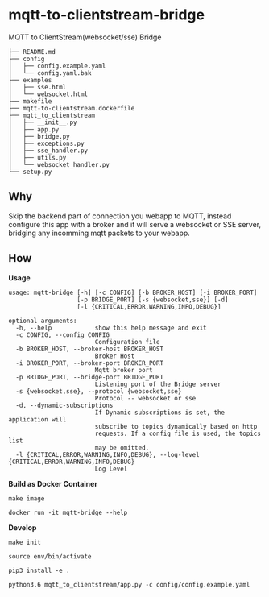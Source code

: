 # mqtt-to-clientstream-bridge

MQTT to ClientStream(websocket/sse) Bridge

```
├── README.md
├── config
│   ├── config.example.yaml
│   └── config.yaml.bak
├── examples
│   ├── sse.html
│   └── websocket.html
├── makefile
├── mqtt-to-clientstream.dockerfile
├── mqtt_to_clientstream
│   ├── __init__.py
│   ├── app.py
│   ├── bridge.py
│   ├── exceptions.py
│   ├── sse_handler.py
│   ├── utils.py
│   └── websocket_handler.py
└── setup.py
```

## Why

Skip the backend part of connection you webapp to MQTT, instead configure this app with a broker and it will serve a websocket or SSE server, bridging any incomming mqtt packets to your webapp.


## How

**Usage**

```
usage: mqtt-bridge [-h] [-c CONFIG] [-b BROKER_HOST] [-i BROKER_PORT]
                   [-p BRIDGE_PORT] [-s {websocket,sse}] [-d]
                   [-l {CRITICAL,ERROR,WARNING,INFO,DEBUG}]

optional arguments:
  -h, --help            show this help message and exit
  -c CONFIG, --config CONFIG
                        Configuration file
  -b BROKER_HOST, --broker-host BROKER_HOST
                        Broker Host
  -i BROKER_PORT, --broker-port BROKER_PORT
                        Mqtt broker port
  -p BRIDGE_PORT, --bridge-port BRIDGE_PORT
                        Listening port of the Bridge server
  -s {websocket,sse}, --protocol {websocket,sse}
                        Protocol -- websocket or sse
  -d, --dynamic-subscriptions
                        If Dynamic subscriptions is set, the application will
                        subscribe to topics dynamically based on http
                        requests. If a config file is used, the topics list
                        may be omitted.
  -l {CRITICAL,ERROR,WARNING,INFO,DEBUG}, --log-level {CRITICAL,ERROR,WARNING,INFO,DEBUG}
                        Log Level
```

**Build as Docker Container**

```make image```

```docker run -it mqtt-bridge --help```


**Develop**

```make init```

```source env/bin/activate```

```pip3 install -e .```

```python3.6 mqtt_to_clientstream/app.py -c config/config.example.yaml```

